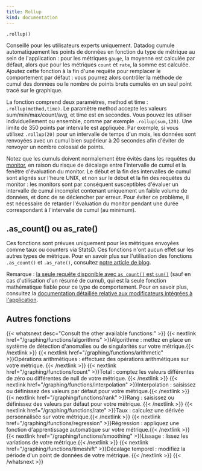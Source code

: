 ```yaml
---
title: Rollup
kind: documentation
---
```

`.rollup()`

Conseillé pour les utilisateurs experts uniquement. Datadog cumule automatiquement les points de données en fonction du type de métrique au sein de l'application : pour les métriques `gauge`, la moyenne est calculée par défaut, alors que pour les métriques `count` et `rate`, la somme est calculée. Ajoutez cette fonction à la fin d'une requête pour remplacer le comportement par défaut : vous pourrez alors contrôler la méthode de cumul des données ou le nombre de points bruts cumulés en un seul point tracé sur le graphique.

La fonction comprend deux paramètres, method et time : `.rollup(method,time)`. Le paramètre method accepte les valeurs sum/min/max/count/avg, et time est en secondes. Vous pouvez les utiliser individuellement ou ensemble, comme par exemple `.rollup(sum,120)`. Une limite de 350 points par intervalle est appliquée. Par exemple, si vous utilisez `.rollup(20)` pour un intervalle de temps d'un mois, les données sont renvoyées avec un cumul bien supérieur à 20 secondes afin d'éviter de renvoyer un nombre colossal de points.

Notez que les cumuls doivent normalement être évités dans les requêtes du [monitor][1], en raison du risque de décalage entre l'intervalle de cumul et la fenêtre d'évaluation du monitor. Le début et la fin des intervalles de cumul sont alignés sur l'heure UNIX, et non sur le début et la fin des requêtes du monitor : les monitors sont par conséquent susceptibles d'évaluer un intervalle de cumul incomplet contenant uniquement un faible volume de données, et donc de se déclencher par erreur. Pour éviter ce problème, il est nécessaire de retarder l'évaluation du monitor pendant une durée correspondant à l'intervalle de cumul (au minimum).

## .as_count() ou as_rate()

Ces fonctions sont prévues uniquement pour les métriques envoyées comme taux ou counters via StatsD. Ces fonctions n'ont aucun effet sur les autres types de métrique. Pour en savoir plus sur l'utilisation des fonctions  `.as_count()` et `.as_rate()`, consultez [notre article de blog][2].

Remarque : [la seule requête disponible avec `as_count()` est `sum()`][3] (sauf en cas d'utilisation d'un résumé de cumul), qui est la seule fonction mathématique fiable pour ce type de comportement. Pour en savoir plus, consultez la [documentation détaillée relative aux modificateurs intégrées à l'application][4].

## Autres fonctions

{{< whatsnext desc="Consult the other available functions:" >}}
    {{< nextlink href="/graphing/functions/algorithms" >}}Algorithme : mettez en place un système de détection d'anomalies ou de singularités sur votre métrique.{{< /nextlink >}}
    {{< nextlink href="/graphing/functions/arithmetic" >}}Opérations arithmétiques : effectuez des opérations arithmétiques sur votre métrique.  {{< /nextlink >}}
    {{< nextlink href="/graphing/functions/count" >}}Total : comptez les valeurs différentes de zéro ou différentes de null de votre métrique. {{< /nextlink >}}
    {{< nextlink href="/graphing/functions/interpolation" >}}Interpolation : saisissez ou définissez des valeurs par défaut pour votre métrique.{{< /nextlink >}}
    {{< nextlink href="/graphing/functions/rank" >}}Rang : saisissez ou définissez des valeurs par défaut pour votre métrique. {{< /nextlink >}}
    {{< nextlink href="/graphing/functions/rate" >}}Taux : calculez une dérivée personnalisée sur votre métrique.{{< /nextlink >}}
    {{< nextlink href="/graphing/functions/regression" >}}Régression : appliquez une fonction d'apprentissage automatique sur votre métrique.{{< /nextlink >}}
    {{< nextlink href="/graphing/functions/smoothing" >}}Lissage : lissez les variations de votre métrique.{{< /nextlink >}}
    {{< nextlink href="/graphing/functions/timeshift" >}}Décalage temporel : modifiez la période d'un point de données de votre métrique. {{< /nextlink >}}
{{< /whatsnext >}}

[1]: /fr/monitors/monitor_types/metric
[2]: https://www.datadoghq.com/blog/visualize-statsd-metrics-counts-graphing
[3]: /fr/graphing/faq/as_count_validation
[4]: /fr/developers/metrics/metric_type_modifiers